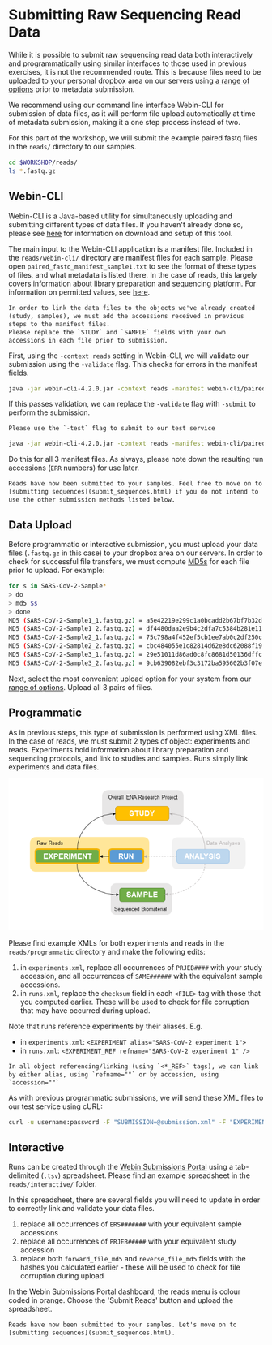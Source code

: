 # Submitting Raw Sequencing Read Data

While it is possible to submit raw sequencing read data both interactively and programmatically using similar interfaces to those used in previous exercises, it is not the recommended route. This is because files need to be uploaded to your personal dropbox area on our servers using [a range of options](https://ena-docs.readthedocs.io/en/latest/submit/fileprep/upload.html) prior to metadata submission.

We recommend using our command line interface Webin-CLI for submission of data files, as it will perform file upload automatically at time of metadata submission, making it a one step process instead of two.

For this part of the workshop, we will submit the example paired fastq files in the `reads/` directory to our samples.

```bash
cd $WORKSHOP/reads/
ls *.fastq.gz
```

## Webin-CLI

Webin-CLI is a Java-based utility for simultaneously uploading and submitting different types of data files. If you haven't already done so, please see [here](https://github.com/enasequence/webin-cli/tree/v4.1.0#readme) for information on download and setup of this tool.

The main input to the Webin-CLI application is a manifest file. Included in the `reads/webin-cli/` directory are manifest files for each sample. Please open `paired_fastq_manifest_sample1.txt` to see the format of these types of files, and what metadata is listed there. In the case of reads, this largely covers information about library preparation and sequencing platform. For information on permitted values, see [here](https://ena-docs.readthedocs.io/en/latest/submit/reads/webin-cli.html#metadata-validation).

```{note}
In order to link the data files to the objects we've already created (study, samples), we must add the accessions received in previous steps to the manifest files.
Please replace the `STUDY` and `SAMPLE` fields with your own accessions in each file prior to submission.
```

First, using the `-context reads` setting in Webin-CLI, we will validate our submission using the `-validate` flag. This checks for errors in the manifest fields.

```bash
java -jar webin-cli-4.2.0.jar -context reads -manifest webin-cli/paired_fastq_manifest_sample1.txt -userName user -password pass -test -validate
```

If this passes validation, we can replace the `-validate` flag with `-submit` to perform the submission.

```{warning}
Please use the `-test` flag to submit to our test service
```

```bash
java -jar webin-cli-4.2.0.jar -context reads -manifest webin-cli/paired_fastq_manifest_sample1.txt -userName user -password pass -test -submit
```

Do this for all 3 manifest files. As always, please note down the resulting run accessions (`ERR` numbers) for use later.

```{tip}
Reads have now been submitted to your samples. Feel free to move on to [submitting sequences](submit_sequences.html) if you do not intend to use the other submission methods listed below.
```

## Data Upload

Before programmatic or interactive submission, you must upload your data files (`.fastq.gz` in this case) to your dropbox area on our servers. In order to check for successful file transfers, we must compute [MD5s](https://en.wikipedia.org/wiki/MD5) for each file prior to upload. For example:

```bash
for s in SARS-CoV-2-Sample*
> do
> md5 $s
> done
MD5 (SARS-CoV-2-Sample1_1.fastq.gz) = a5e42219e299c1a0bcadd2b67bf7b32d
MD5 (SARS-CoV-2-Sample1_2.fastq.gz) = df4480daa2e9b4c2dfa7c5384b281e11
MD5 (SARS-CoV-2-Sample2_1.fastq.gz) = 75c798a4f452ef5cb1ee7ab0c2df250c
MD5 (SARS-CoV-2-Sample2_2.fastq.gz) = cbc484055e1c82814d62e8dc62088f19
MD5 (SARS-CoV-2-Sample3_1.fastq.gz) = 29e51011d86ad0c8fc8681d50136dffc
MD5 (SARS-CoV-2-Sample3_2.fastq.gz) = 9cb639082ebf3c3172ba595602b3f07e
```

Next, select the most convenient upload option for your system from our [range of options](https://ena-docs.readthedocs.io/en/latest/submit/fileprep/upload.html). Upload all 3 pairs of files.

## Programmatic

As in previous steps, this type of submission is performed using XML files. In the case of reads, we must submit 2 types of object: experiments and reads. Experiments hold information about library preparation and sequencing protocols, and link to studies and samples.  Runs simply link experiments and data files.

![](../images/metadata_model_reads.png)

Please find example XMLs for both experiments and reads in the `reads/programmatic` directory and make the following edits:
1. in `experiments.xml`, replace all occurrences of `PRJEB####` with your study accession, and all occurrences of `SAME######` with the equivalent sample accessions.
2. in `runs.xml`, replace the `checksum` field in each `<FILE>` tag with those that you computed earlier. These will be used to check for file corruption that may have occurred during upload.

Note that runs reference experiments by their aliases. E.g.
- in `experiments.xml`: `<EXPERIMENT alias="SARS-CoV-2 experiment 1">`
- in `runs.xml`: `<EXPERIMENT_REF refname="SARS-CoV-2 experiment 1" />`

```{note}
In all object referencing/linking (using `<*_REF>` tags), we can link by either alias, using `refname=""` or by accession, using `accession=""`
```

As with previous programmatic submissions, we will send these XML files to our test service using cURL:
```bash
curl -u username:password -F "SUBMISSION=@submission.xml" -F "EXPERIMENT=@experiments.xml" -F "RUN=@runs.xml" "https://wwwdev.ebi.ac.uk/ena/submit/drop-box/submit/"
```

## Interactive

Runs can be created through the [Webin Submissions Portal](https://wwwdev.ebi.ac.uk/ena/submit/webin/) using a tab-delimited (`.tsv`) spreadsheet. Please find an example spreadsheet in the `reads/interactive/` folder.

In this spreadsheet, there are several fields you will need to update in order to correctly link and validate your data files.
1. replace all occurrences of `ERS#######` with your equivalent sample accessions
2. replace all occurrences of `PRJEB#####` with your equivalent study accession
3. replace both `forward_file_md5` and `reverse_file_md5` fields with the hashes you calculated earlier - these will be used to check for file corruption during upload

In the Webin Submissions Portal dashboard, the reads menu is colour coded in orange. Choose the 'Submit Reads' button and upload the spreadsheet.

```{tip}
Reads have now been submitted to your samples. Let's move on to [submitting sequences](submit_sequences.html).
```
